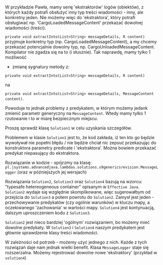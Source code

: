 W przykładzie Pawła, mamy serię 'ekstraktorów' logów (obiektów), 
z których każdy potrafi obsłużyć inny typ treści wiadomości - 
inny, ale konkretny jeden.
Nie możemy więc do 'ekstraktora', który potrafi obsługiwać np. 
'CargoLoadedMessageContent' przekazać dowolnej wiadomości (treści).

`private void extractInto(List<String> messageDetails, R content)`
przyjmuje konkretny typ (np. CargoLoadedMessageContent), 
a my chcemy przekazać potencjalnie dowolny typ, np. CargoUnloadedMessageContent.
Kompilator nie zgadza się na to (i słusznie). Tak naprawdę, mamy tylko 1 możliwość
- zmianę sygnatury metody z:

`private void extractInto(List<String> messageDetails, R content)`

na 

`private void extractInto(List<String> messageDetails, MessageContent content)`.

Powoduje to jednak problemy z predykatem, w którym możemy jedank zmienić parametr generyczny na `MessageContent`.
Wtedy mamy tylko 1 rzutowanie i to w miarę bezpiecznym miejscu.

Proszę sprawdź klasę `Solution1` w celu uzyskania szczegółów.

Problemem w klasie `Solution1` jest to, że kod zakłada, iż ten kto go będzie wywoływał
nie popełni błędu / nie będzie chciał nic zepsuć przekazując do konstruktora parametry 
predicate i 'ekstraktora'. Można bowiem przekazać predykat niepasujący do ekstraktora.

Rozwiązanie w kodzie - spójrzmy na klasę:
`pl.jsystems.advancedjava.lambdas.solutions.s9genericsrevision.MessageLogger` (oraz w późniejszych jej wersjach)


Rozwiązania `Solution2`, `Solution3` oraz `Solution4` bazują na wzorcu:
"typesafe hetereogeneous container" opisanym w `Effective Java`.
`Solution2` wydaje się względnie skomplikowane, więc sugerowałbym od przejścia do `Solution3` 
a potem powrotu do `Solution2`. 
Zamysł jest jeden - przechowywanie predykatów (czy ogólnie warunków) w kluczu mapy, a oczekiwanego 'zachowania' w wartości mapy.
`Solution4` jest kontynuacją, dalszym uproszczeniem kodu z `Solution3`. 

`Solution2` jest nieco bardziej 'ogólnym' rozwiązaniem, bo możemy mieć dowolne predykaty.
W `Solution3` i `Solution4` naszym predykatem jest głównie sprawdzenie klasy treści wiadomości.

W zależności od potrzeb - możemy użyć jednego z nich. Każde z tych rozwiązań daje nam jednak wielki benefit.
Klasa `MessageLogger` staje się rozszerzalna. Możemy rejestrować dowolne nowe 'ekstraktory' (przykład w `solution4`)
